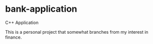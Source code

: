 # bank-application
C++ Application

This is a personal project that somewhat branches from my interest in finance. 
